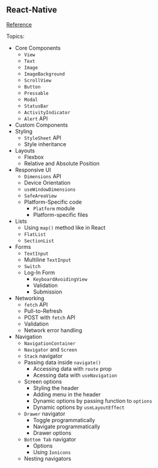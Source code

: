 ## React-Native
<a href="https://www.youtube.com/playlist?list=PLC3y8-rFHvwhiQJD1di4eRVN30WWCXkg1">Reference</a>

Topics:
- Core Components
  - `View`
  - `Text`
  - `Image`
  - `ImageBackground`
  - `ScrollView`
  - `Button`
  - `Pressable`
  - `Modal`
  - `StatusBar`
  - `ActivityIndicator`
  - `Alert` API
- Custom Components
- Styling
  - `StyleSheet` API
  - Style inheritance
- Layouts
  - Flexbox
  - Relative and Absolute Position
- Responsive UI
  - `Dimensions` API
  - Device Orientation
  - `useWindowDimensions`
  - `SafeAreaView`
  - Platform-Specific code
    - `Platform` module
    - Platform-specific files
- Lists
  - Using `map()` method like in React
  - `FlatList`
  - `SectionList`
- Forms
  - `TextInput`
  - Multiline `TextInput`
  - `Switch`
  - Log-In Form
    - `KeyboardAvoidingView`
    - Validation
    - Submission
- Networking
  - `fetch` API
  - Pull-to-Refresh
  - POST with `fetch` API
  - Validation
  - Network error handling
- Navigation
  - `NavigationContainer`
  - `Navigator` and `Screen`
  - `Stack` navigator
  - Passing data inside `navigate()`
    - Accessing data with `route` prop
    - Acessing data with `useNavigation`
  - Screen options
    - Styling the header
    - Adding menu in the header
    - Dynamic options by passing function to `options`
    - Dynamic options by `useLayoutEffect`
  - `Drawer` navigator
    - Toggle programmatically
    - Navigate programmatically
    - Drawer options
  - `Bottom Tab` navigator
    - Options
    - Using `Ionicons`
  - Nesting navigators
